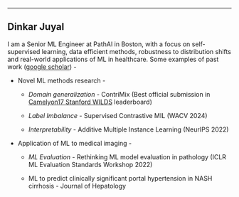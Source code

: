 ---
## Dinkar Juyal

I am a Senior ML Engineer at PathAI in Boston, with a focus on self-supervised learning, data efficient methods, robustness to distribution shifts and real-world applications of ML in healthcare. Some examples of past work ([google scholar](https://scholar.google.com/citations?user=WOJgVp4AAAAJ&hl=en)) -

* Novel ML methods research -

  + *Domain generalization* - ContriMix (Best official submission in [Camelyon17 Stanford WILDS](https://wilds.stanford.edu/leaderboard/#camelyon17) leaderboard)

  + *Label Imbalance* - Supervised Contrastive MIL (WACV 2024)
  + *Interpretability* - Additive Multiple Instance Learning (NeurIPS 2022)


  

* Application of ML to medical imaging -
  
  + *ML Evaluation* - Rethinking ML model evaluation in pathology (ICLR ML Evaluation Standards Workshop 2022)

  + ML to predict clinically significant portal hypertension in NASH cirrhosis - Journal of Hepatology
